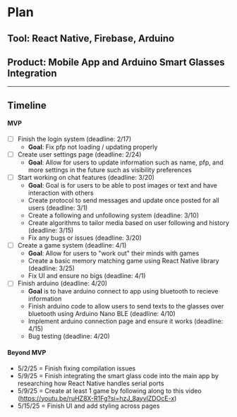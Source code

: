 # Plan

## Tool: React Native, Firebase, Arduino

## Product: Mobile App and Arduino Smart Glasses Integration

---

## Timeline

#### MVP

- [ ] Finish the login system (deadline: 2/17)
  - **Goal**: Fix pfp not loading / updating properly
- [ ] Create user settings page (deadline: 2/24)
  - **Goal**: Allow for users to update information such as name, pfp, and more settings in the future such as visibility preferences
- [ ] Start working on chat features (deadline: 3/20)
  - **Goal**: Goal is for users to be able to post images or text and have interaction with others
  - Create protocol to send messages and update once posted for all users (deadline: 3/1)
  - Create a following and unfollowing system (deadline: 3/10)
  - Create algorithms to tailor media based on user following and history (deadline: 3/15)
  - Fix any bugs or issues (deadline: 3/20)
- [ ] Create a game system (deadline: 4/1)
  - **Goal**: Allow for users to "work out" their minds with games
  - Create a basic memory matching game using React Native library (deadline: 3/25)
  - Fix UI and ensure no bigs (deadline: 4/1)
- [ ] Finish arduino (deadline: 4/20)
  - **Goal** is to have arduino connect to app using bluetooth to recieve information
  - Finish arduino code to allow users to send texts to the glasses over bluetooth using Arduino Nano BLE (deadline: 4/10)
  - Implement arduino connection page and ensure it works (deadline: 4/15)
  - Bug testing (deadline: 4/20)

#### Beyond MVP

- 5/2/25 = Finish fixing compilation issues
- 5/9/25 = Finish integrating the smart glass code into the main app by researching how React Native handles serial ports
- 5/9/25 = Create at least 1 game by following along to this video (https://youtu.be/ruHZ8X-R1Fg?si=hzJ_8ayvlZDOcE-x)
- 5/15/25 = Finish UI and add styling across pages

<!-- EXAMPLE

## Tool: APIs
## Product: Green Glass Door riddle app

## Timeline

### MVP

- [ ] Front-end
  - [x] Webpage to collect input from user (deadline: 4/15)
  - [ ] Webpage to display "yes, but a ___ can't" or "no, but a ___ can" (deadline: 5/1)
- [x] Back-end
  - [x] Use regex to test whether or not the word can go through the GGD (deadline: 3/1)
  - [x] Use the Twinword API to find related words (deadline: 3/15)
    - [ ] Iterate through the words until an opposite example can be found (deadline: 4/1)

#### Beyond MVP

- [ ] Use another API to make sure the opposite example is a noun
- [ ] Automate notification of API limit to make sure I don’t exceed free quota
- [ ] A multiple choice quizzer that will test the user’s knowledge of the solution

-->

<!-- DO NOT USE THIS YET

| Name | Glows | Grows |
| -------- | ------- | ------- |
|   |   |
|   |   |
|   |   |
|   |   |
|   |   |
|   |   |

-->
